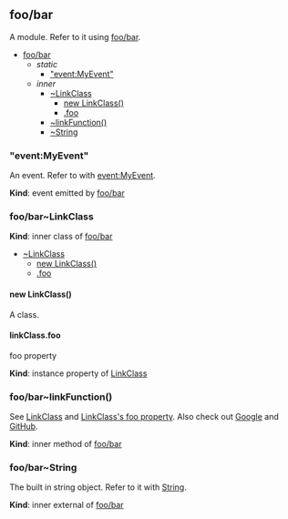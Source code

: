 ## foo/bar
A module. Refer to it using [foo/bar](#module_foo/bar).


* [foo/bar](#markdown-header-foobar)
    * _static_
        * ["event:MyEvent"](#markdown-header-eventmyevent)
    * _inner_
        * [~LinkClass](#markdown-header-foobarlinkclass)
            * [new LinkClass()](#markdown-header-new-linkclass)
            * [.foo](#markdown-header-linkclassfoo)
        * [~linkFunction()](#markdown-header-foobarlinkfunction)
        * [~String](#markdown-header-foobarstring)

### "event:MyEvent"
An event. Refer to with [event:MyEvent](#module_foo/bar.event_MyEvent).

**Kind**: event emitted by [foo/bar](#markdown-header-foobar)  
### foo/bar~LinkClass
**Kind**: inner class of [foo/bar](#markdown-header-foobar)  

* [~LinkClass](#markdown-header-foobarlinkclass)
    * [new LinkClass()](#markdown-header-new-linkclass)
    * [.foo](#markdown-header-linkclassfoo)

#### new LinkClass()
A class.

#### linkClass.foo
foo property

**Kind**: instance property of [LinkClass](#markdown-header-new-linkclass)  
### foo/bar~linkFunction()
See [LinkClass](LinkClass) and [LinkClass's foo property](LinkClass#foo).
Also check out [Google](http://www.google.com) and [GitHub](http://github.com).

**Kind**: inner method of [foo/bar](#markdown-header-foobar)  
### foo/bar~String
The built in string object. Refer to it with [String](#external_String).

**Kind**: inner external of [foo/bar](#markdown-header-foobar)  
